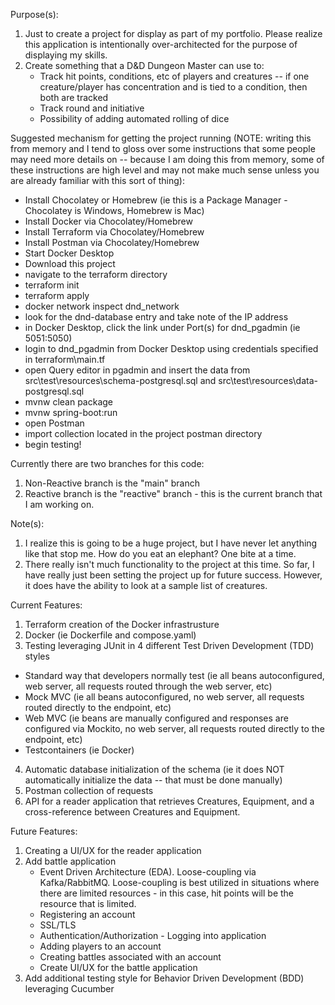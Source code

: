 Purpose(s):
1) Just to create a project for display as part of my portfolio. Please realize this application is intentionally over-architected for the purpose of displaying my skills.
2) Create something that a D&D Dungeon Master can use to:
    - Track hit points, conditions, etc of players and creatures -- if one creature/player has concentration and is tied to a condition, then both are tracked
    - Track round and initiative
    - Possibility of adding automated rolling of dice

Suggested mechanism for getting the project running (NOTE: writing this from memory and I tend to gloss over some instructions that some people may need more details on -- because I am doing this from memory, some of these instructions are high level and may not make much sense unless you are already familiar with this sort of thing):
- Install Chocolatey or Homebrew (ie this is a Package Manager - Chocolatey is Windows, Homebrew is Mac)
- Install Docker via Chocolatey/Homebrew
- Install Terraform via Chocolatey/Homebrew
- Install Postman via Chocolatey/Homebrew
- Start Docker Desktop
- Download this project
- navigate to the terraform directory
- terraform init
- terraform apply
- docker network inspect dnd_network
- look for the dnd-database entry and take note of the IP address
- in Docker Desktop, click the link under Port(s) for dnd_pgadmin (ie 5051:5050)
- login to dnd_pgadmin from Docker Desktop using credentials specified in terraform\main.tf
- open Query editor in pgadmin and insert the data from src\test\resources\schema-postgresql.sql and src\test\resources\data-postgresql.sql
- mvnw clean package
- mvnw spring-boot:run
- open Postman
- import collection located in the project postman directory
- begin testing!

Currently there are two branches for this code:
1) Non-Reactive branch is the "main" branch
2) Reactive branch is the "reactive" branch - this is the current branch that I am working on.

Note(s):
1) I realize this is going to be a huge project, but I have never let anything like that stop me.  How do you eat an elephant? One bite at a time.
2) There really isn't much functionality to the project at this time.  So far, I have really just been setting the project up for future success.  However, it does have the ability to look at a sample list of creatures.

Current Features:
1) Terraform creation of the Docker infrastrusture
2) Docker (ie Dockerfile and compose.yaml)
3) Testing leveraging JUnit in 4 different Test Driven Development (TDD) styles
  - Standard way that developers normally test (ie all beans autoconfigured, web server, all requests routed through the web server, etc)
  - Mock MVC (ie all beans autoconfigured, no web server, all requests routed directly to the endpoint, etc)
  - Web MVC (ie beans are manually configured and responses are configured via Mockito, no web server, all requests routed directly to the endpoint, etc)
  - Testcontainers (ie Docker)
4) Automatic database initialization of the schema (ie it does NOT automatically initialize the data -- that must be done manually)
5) Postman collection of requests
6) API for a reader application that retrieves Creatures, Equipment, and a cross-reference between Creatures and Equipment.

Future Features:
1) Creating a UI/UX for the reader application
2) Add battle application
	- Event Driven Architecture (EDA). Loose-coupling via Kafka/RabbitMQ. Loose-coupling is best utilized in situations where there are limited resources - in this case, hit points will be the resource that is limited.
	- Registering an account
	- SSL/TLS
	- Authentication/Authorization - Logging into application
	- Adding players to an account
	- Creating battles associated with an account
	- Create UI/UX for the battle application
3) Add additional testing style for Behavior Driven Development (BDD) leveraging Cucumber
